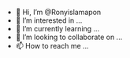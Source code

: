 - 👋 Hi, I’m @Ronyislamapon
- 👀 I’m interested in ...
- 🌱 I’m currently learning ...
- 💞️ I’m looking to collaborate on ...
- 📫 How to reach me ...

<!---
Ronyislamapon/Ronyislamapon is a ✨ special ✨ repository because its `README.md` (this file) appears on your GitHub profile.
You can click the Preview link to take a look at your changes.
--->
